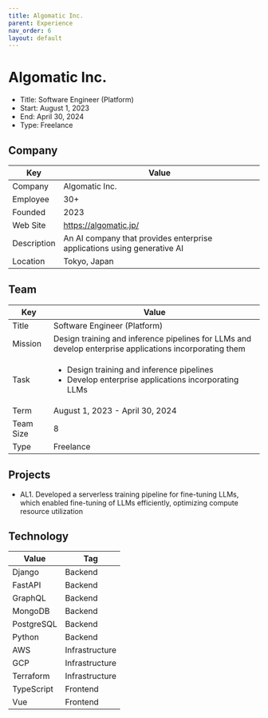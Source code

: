 ```yaml
---
title: Algomatic Inc.
parent: Experience
nav_order: 6
layout: default
---
```


# Algomatic Inc.

- Title: Software Engineer (Platform)
- Start: August 1, 2023
- End: April 30, 2024
- Type: Freelance

## Company

| Key         | Value                                                                  |
| ----------- | ---------------------------------------------------------------------- |
| Company     | Algomatic Inc.                                                         |
| Employee    | 30+                                                                    |
| Founded     | 2023                                                                   |
| Web Site    | https://algomatic.jp/                                                  |
| Description | An AI company that provides enterprise applications using generative AI |
| Location    | Tokyo, Japan                                                           |

## Team

| Key       | Value                                                                                         |
| --------- | --------------------------------------------------------------------------------------------- |
| Title     | Software Engineer (Platform)                                                                  |
| Mission   | Design training and inference pipelines for LLMs and develop enterprise applications incorporating them |
| Task      | <ul><li>Design training and inference pipelines</li><li>Develop enterprise applications incorporating LLMs</li></ul> |
| Term      | August 1, 2023 - April 30, 2024                                                              |
| Team Size | 8                                                                                             |
| Type      | Freelance                                                                                     |

## Projects

- AL1. Developed a serverless training pipeline for fine-tuning LLMs, which enabled fine-tuning of LLMs efficiently, optimizing compute resource utilization 

## Technology

| Value      | Tag            |
| ---------- | -------------- |
| Django     | Backend        |
| FastAPI    | Backend        |
| GraphQL    | Backend        |
| MongoDB    | Backend        |
| PostgreSQL | Backend        |
| Python     | Backend        |
| AWS        | Infrastructure |
| GCP        | Infrastructure |
| Terraform  | Infrastructure |
| TypeScript | Frontend       |
| Vue        | Frontend       |
